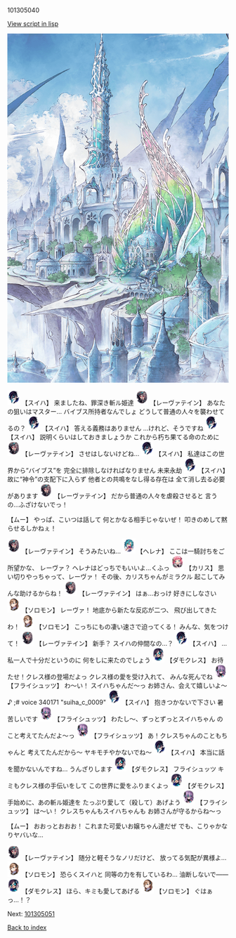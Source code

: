 101305040

[View script in lisp](../scripts/101305040.txt)

![fairy_world.png](../images/backgrounds/fairy_world.png)

<img src="../images/units/3401719.png" alt="3401719.png" height="34"/>
【スイハ】
来ましたね、罪深き斬ル姫達

<img src="../images/units/3100211.png" alt="3100211.png" height="34"/>
【レーヴァテイン】
あなたの狙いはマスター…
バイブス所持者なんでしょ
どうして普通の人々を襲わせてるの？

<img src="../images/units/3401719.png" alt="3401719.png" height="34"/>
【スイハ】
答える義務はありません
…けれど、そうですね

<img src="../images/units/3401719.png" alt="3401719.png" height="34"/>
【スイハ】
説明くらいはしておきましょうか
これから朽ち果てる命のために

<img src="../images/units/3100211.png" alt="3100211.png" height="34"/>
【レーヴァテイン】
させはしないけどね…

<img src="../images/units/3401719.png" alt="3401719.png" height="34"/>
【スイハ】
私達はこの世界から“バイブス”を
完全に排除しなければなりません
未来永劫

<img src="../images/units/3401719.png" alt="3401719.png" height="34"/>
【スイハ】
故に“神令”の支配下に入らず
他者との共鳴をなし得る存在は
全て消し去る必要があります

<img src="../images/units/3100211.png" alt="3100211.png" height="34"/>
【レーヴァテイン】
だから普通の人々を虐殺させると
言うの…ふざけないでっ！

【ムー】
やっぱ、こいつは話して
何とかなる相手じゃないぜ！
叩きのめして黙らせるしかねぇ！

<img src="../images/units/3100211.png" alt="3100211.png" height="34"/>
【レーヴァテイン】
そうみたいね…

<img src="../images/units/3302811.png" alt="3302811.png" height="34"/>
【ヘレナ】
ここは一騎討ちをご所望かな、
レーヴァ？
ヘレナはどっちでもいいよ…くふっ

<img src="../images/units/3602511.png" alt="3602511.png" height="34"/>
【カリス】
思い切りやっちゃって、レーヴァ！
その後、カリスちゃんがミラクル
起こしてみんな助けるからね！

<img src="../images/units/3100211.png" alt="3100211.png" height="34"/>
【レーヴァテイン】
はぁ…おっけ
好きにしなさい

<img src="../images/units/3503111.png" alt="3503111.png" height="34"/>
【ソロモン】
レーヴァ！
地底から新たな反応が二つ、
飛び出してきたわ！

<img src="../images/units/3503111.png" alt="3503111.png" height="34"/>
【ソロモン】
こっちにもの凄い速さで迫ってくる！
みんな、気をつけて！

<img src="../images/units/3100211.png" alt="3100211.png" height="34"/>
【レーヴァテイン】
新手？
スイハの仲間なの…？

<img src="../images/units/3401719.png" alt="3401719.png" height="34"/>
【スイハ】
…私一人で十分だというのに
何をしに来たのでしょう

<img src="../images/units/3103519.png" alt="3103519.png" height="34"/>
【ダモクレス】
お待たせ！クレス様の登場だよっ
クレス様の愛を受け入れて、
みんな死んでね

<img src="../images/units/3502719.png" alt="3502719.png" height="34"/>
【フライシュッツ】
わ～い！
スイハちゃんだ～っ
お姉さん、会えて嬉しいよ～♪
;# voice 340171 "suiha_c_0009"

<img src="../images/units/3401719.png" alt="3401719.png" height="34"/>
【スイハ】
抱きつかないで下さい
暑苦しいです

<img src="../images/units/3502719.png" alt="3502719.png" height="34"/>
【フライシュッツ】
わたし～、ずっとずっとスイハちゃん
のこと考えてたんだよ～っ

<img src="../images/units/3502719.png" alt="3502719.png" height="34"/>
【フライシュッツ】
あ！クレスちゃんのこともちゃんと
考えてたんだから～
ヤキモチやかないでね～

<img src="../images/units/3401719.png" alt="3401719.png" height="34"/>
【スイハ】
本当に話を聞かないんですね…
うんざりします

<img src="../images/units/3103519.png" alt="3103519.png" height="34"/>
【ダモクレス】
フライシュッツ
キミもクレス様の手伝いをして
この世界に愛をふりまくよっ

<img src="../images/units/3103519.png" alt="3103519.png" height="34"/>
【ダモクレス】
手始めに、あの斬ル姫達を
たっぷり愛して（殺して）あげよう

<img src="../images/units/3502719.png" alt="3502719.png" height="34"/>
【フライシュッツ】
は～い！
クレスちゃんもスイハちゃんも
お姉さんが守るからね～っ

【ムー】
おおっとおおお！
これまた可愛いお嬢ちゃん達だぜ
でも、こりゃかなりヤバいな…

<img src="../images/units/3100211.png" alt="3100211.png" height="34"/>
【レーヴァテイン】
随分と軽そうなノリだけど、
放ってる気配が異様よ…

<img src="../images/units/3503111.png" alt="3503111.png" height="34"/>
【ソロモン】
恐らくスイハと
同等の力を有しているわ…
油断しないで――

<img src="../images/units/3103519.png" alt="3103519.png" height="34"/>
【ダモクレス】
ほら、キミも愛してあげる

<img src="../images/units/3503111.png" alt="3503111.png" height="34"/>
【ソロモン】
ぐはぁっ…！？

Next: [101305051](101305051.md)

[Back to index](index.md)
